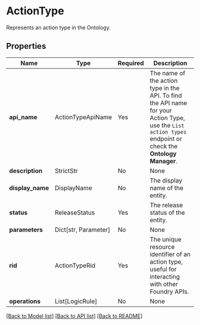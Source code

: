 # ActionType

Represents an action type in the Ontology.

## Properties
| Name | Type | Required | Description |
| ------------ | ------------- | ------------- | ------------- |
**api_name** | ActionTypeApiName | Yes | The name of the action type in the API. To find the API name for your Action Type, use the `List action types` endpoint or check the **Ontology Manager**.  |
**description** | StrictStr | No | None |
**display_name** | DisplayName | No | The display name of the entity. |
**status** | ReleaseStatus | Yes | The release status of the entity. |
**parameters** | Dict[str, Parameter] | No | None |
**rid** | ActionTypeRid | Yes | The unique resource identifier of an action type, useful for interacting with other Foundry APIs.  |
**operations** | List[LogicRule] | No | None |


[[Back to Model list]](../../README.md#documentation-for-models) [[Back to API list]](../../README.md#documentation-for-api-endpoints) [[Back to README]](../../README.md)
